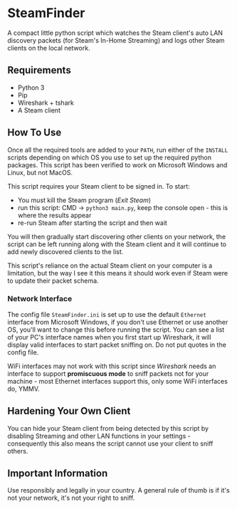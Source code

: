 # SteamFinder
 
A compact little python script which watches the Steam client's auto LAN discovery packets (for Steam's In-Home Streaming) and logs other Steam clients on the local network.

## Requirements

- Python 3
- Pip
- Wireshark + tshark
- A Steam client

## How To Use

Once all the required tools are added to your `PATH`, run either of the `INSTALL` scripts depending on which OS you use to set up the required python packages. This script has been verified to work on Microsoft Windows and Linux, but not MacOS.

This script requires your Steam client to be signed in. To start:
- You must kill the Steam program (*Exit Steam*)
- run this script: CMD -> `python3 main.py`, keep the console open - this is where the results appear
- re-run Steam after starting the script and then wait

You will then gradually start discovering other clients on your network, the script can be left running along with the Steam client and it will continue to add newly discovered clients to the list.

This script's reliance on the actual Steam client on your computer is a limitation, but the way I see it this means it should work even if Steam were to update their packet schema.

### Network Interface

The config file `SteamFinder.ini` is set up to use the default `Ethernet` interface from Microsoft Windows, if you don't use Ethernet or use another OS, you'll want to change this before running the script. You can see a list of your PC's interface names when you first start up Wireshark, it will display valid interfaces to start packet sniffing on. Do not put quotes in the config file.

WiFi interfaces may not work with this script since *Wireshark* needs an interface to support **promiscuous mode** to sniff packets not for your machine - most Ethernet interfaces support this, only some WiFi interfaces do, YMMV.

## Hardening Your Own Client

You can hide your Steam client from being detected by this script by disabling Streaming and other LAN functions in your settings - consequently this also means the script cannot use your client to sniff others.

## Important Information

Use responsibly and legally in your country. A general rule of thumb is if it's not your network, it's not your right to sniff. 
